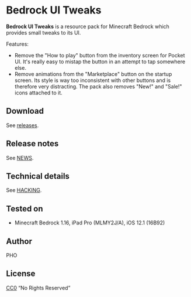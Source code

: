 # Bedrock UI Tweaks

**Bedrock UI Tweaks** is a resource pack for Minecraft Bedrock which
  provides small tweaks to its UI.

Features:

* Remove the "How to play" button from the inventory screen for Pocket
  UI. It's really easy to mistap the button in an attempt to tap
  somewhere else.
* Remove animations from the "Marketplace" button on the startup
  screen. Its style is way too inconsistent with other buttons and is
  therefore very distracting. The pack also removes "New!" and "Sale!"
  icons attached to it.

## Download

See [releases](https://github.com/depressed-pho/bedrock-ui-tweaks/releases).

## Release notes

See [NEWS](NEWS.md).

## Technical details

See [HACKING](HACKING.md).

## Tested on

* Minecraft Bedrock 1.16, iPad Pro (MLMY2J/A), iOS 12.1 (16B92)

## Author

PHO

## License
[CC0](https://creativecommons.org/share-your-work/public-domain/cc0/)
“No Rights Reserved”
